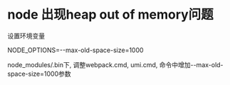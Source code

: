 # node 出现heap out of memory问题

设置环境变量

NODE_OPTIONS=--max-old-space-size=1000


node_modules/.bin下, 调整webpack.cmd, umi.cmd, 命令中增加--max-old-space-size=1000参数

